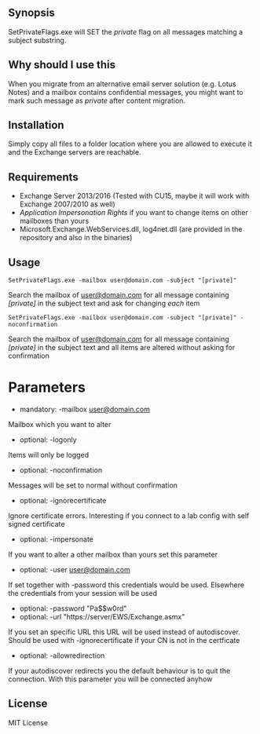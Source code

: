 ## Synopsis

SetPrivateFlags.exe will SET the _private_ flag on all messages matching a subject substring.

## Why should I use this

When you migrate from an alternative email server solution (e.g. Lotus Notes) and a mailbox contains confidential messages, you might want to mark such message as _private_ after content migration.

## Installation

Simply copy all files to a folder location where you are allowed to execute it and the Exchange servers are reachable.

## Requirements

* Exchange Server 2013/2016 (Tested with CU15, maybe it will work with Exchange 2007/2010 as well)
* _Application Impersonation Rights_ if you want to change items on other mailboxes than yours
* Microsoft.Exchange.WebServices.dll, log4net.dll (are provided in the repository and also in the binaries)

## Usage

```
SetPrivateFlags.exe -mailbox user@domain.com -subject "[private]"
```

Search the mailbox of user@domain.com for all message containing _[private]_ in the subject text and ask for changing _each_ item

```
SetPrivateFlags.exe -mailbox user@domain.com -subject "[private]" -noconfirmation
```

Search the mailbox of user@domain.com for all message containing _[private]_ in the subject text and all items are altered without asking for confirmation

# Parameters

* mandatory: -mailbox user@domain.com

Mailbox which you want to alter

* optional: -logonly

Items will only be logged

* optional: -noconfirmation

Messages will be set to normal without confirmation

* optional: -ignorecertificate

Ignore certificate errors. Interesting if you connect to a lab config with self signed certificate

* optional: -impersonate

If you want to alter a other mailbox than yours set this parameter

* optional: -user user@domain.com

If set together with -password this credentials would be used. Elsewhere the credentials from your session will be used

* optional: -password "Pa$$w0rd"
* optional: -url "https://server/EWS/Exchange.asmx"

If you set an specific URL this URL will be used instead of autodiscover. Should be used with -ignorecertificate if your CN is not in the certficate

* optional: -allowredirection

If your autodiscover redirects you the default behaviour is to quit the connection. With this parameter you will be connected anyhow

## License

MIT License
